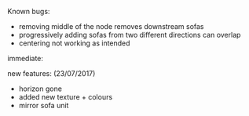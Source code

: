 Known bugs:
- removing middle of the node removes downstream sofas
- progressively adding sofas from two different directions can overlap
- centering not working as intended

immediate:

new features: (23/07/2017)
- horizon gone
- added new texture + colours
- mirror sofa unit